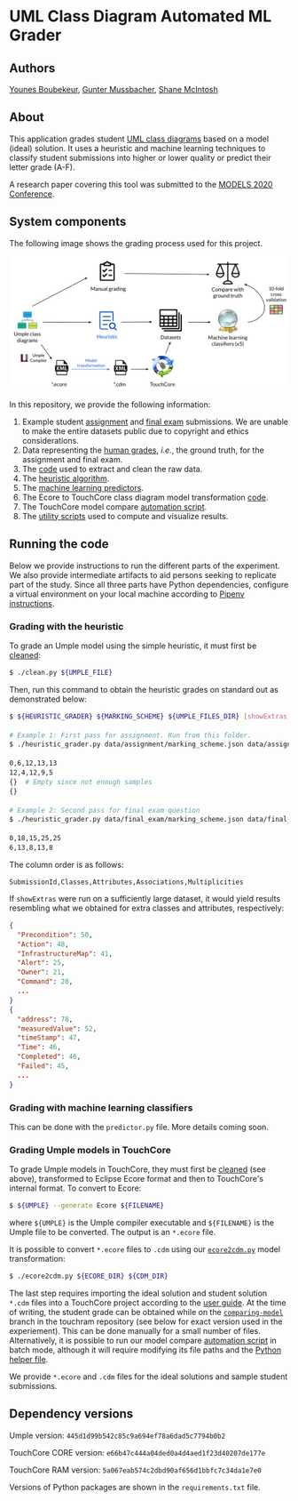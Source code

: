 # UML Class Diagram Automated ML Grader

## Authors

[Younes Boubekeur](https://github.com/YounesB-McGill),
[Gunter Mussbacher](https://github.com/gmussbacher/),
[Shane McIntosh](https://github.com/smcintosh)

## About

This application grades student [UML class diagrams](https://www.omg.org/spec/UML/About-UML/) based on a model (ideal) solution.
It uses a heuristic and machine learning techniques to classify student submissions into higher or lower quality or predict their letter grade (A-F).

A research paper covering this tool was submitted to the [MODELS 2020 Conference](https://conf.researchr.org/home/models-2020).

## System components

The following image shows the grading process used for this project.

<div style="text-align:center;"><img src="figures/documentation/system_design.png"><br></div>

In this repository, we provide the following information:

1. Example student [assignment](data/assignment_sample_data) and
[final exam](data/final_exam_sample_data) submissions. We are unable to make 
the entire datasets public due to copyright and ethics considerations.
1. Data representing the [human grades](data/LG_grading_a2_final.csv), _i.e._,
the ground truth, for the assignment and final exam.
1. The [code](clean.py) used to extract and clean the raw data.
1. The [heuristic algorithm](heuristic_grader.py).
1. The [machine learning predictors](predictor.py).
1. The Ecore to TouchCore class diagram model transformation [code](ecore2cdm.py).
1. The TouchCore model compare [automation script](tc_controller.sh).
1. The [utility scripts](utils.py) used to compute and visualize results.

## Running the code

Below we provide instructions to run the different parts of the experiment.
We also provide intermediate artifacts to aid persons seeking to replicate
part of the study. Since all three parts have Python dependencies,
configure a virtual environment on your local machine according to
[Pipenv instructions](https://pipenv-fork.readthedocs.io/en/latest/install.html).

### Grading with the heuristic

To grade an Umple model using the simple heuristic, it must first be
[cleaned](clean.py):

```bash
$ ./clean.py ${UMPLE_FILE}
```

Then, run this command to obtain the heuristic grades on standard out as demonstrated below:

```bash
$ ${HEURISTIC_GRADER} ${MARKING_SCHEME} ${UMPLE_FILES_DIR} [showExtras]

# Example 1: First pass for assignment. Run from this folder.
$ ./heuristic_grader.py data/assignment/marking_scheme.json data/assignment/ showExtras

0,6,12,13,13
12,4,12,9,5
{}  # Empty since not enough samples
{}

# Example 2: Second pass for final exam question
$ ./heuristic_grader.py data/final_exam/marking_scheme.json data/final_exam/

0,18,15,25,25
6,13,8,13,8
```

The column order is as follows:

```
SubmissionId,Classes,Attributes,Associations,Multiplicities
```

If `showExtras` were run on a sufficiently large dataset, it would yield 
results resembling what we obtained for extra classes and attributes, respectively:

```json
{
  "Precondition": 50,
  "Action": 48,
  "InfrastructureMap": 41,
  "Alert": 25,
  "Owner": 21,
  "Command": 20,
  ...
}
{
  "address": 78,
  "measuredValue": 52,
  "timeStamp": 47,
  "Time": 46,
  "Completed": 46,
  "Failed": 45,
  ...
}
```

### Grading with machine learning classifiers

This can be done with the `predictor.py` file. More details coming soon.

### Grading Umple models in TouchCore

To grade Umple models in TouchCore, they must first be [cleaned](clean.py)
(see above), 
transformed to Eclipse Ecore format and then to TouchCore's internal format. 
To convert to Ecore:

```bash
$ ${UMPLE} --generate Ecore ${FILENAME}
```

where `${UMPLE}` is the Umple compiler executable and `${FILENAME}` is the
Umple file to be converted. The output is an `*.ecore` file.

It is possible to convert `*.ecore` files to `.cdm` using our
[`ecore2cdm.py`](ecore2cdm.py) model transformation:

```bash
$ ./ecore2cdm.py ${ECORE_DIR} ${CDM_DIR}
```

The last step requires importing the ideal solution and student solution 
`*.cdm` files into a TouchCore project according to the
[user guide](https://bitbucket.org/mcgillram/touchram/wiki/touchcore-user-guide).
At the time of writing, the student grade can be obtained while on the 
[`comparing-model`](https://bitbucket.org/mcgillram/touchram/branch/comparing-model)
branch in the touchram repository (see below for exact version used in the experiement).
This can be done manually for a small number of files.
Alternatively, it is possible to run our model compare [automation script](tc_controller.sh) in batch mode,
although it will require modifying its file paths and the
[Python helper file](tc_gui_grader.py).

We provide `*.ecore` and `.cdm` files for the ideal solutions and sample 
student submissions.


## Dependency versions

Umple version: `445d1d99b542c85c9a694ef78a6dad5c7794b0b2`

TouchCore CORE version: `e66b47c444a04ded0a4d4aed1f23d40207de177e`

TouchCore RAM version: `5a067eab574c2dbd90af656d1bbfc7c34da1e7e0`

Versions of Python packages are shown in the `requirements.txt` file.
